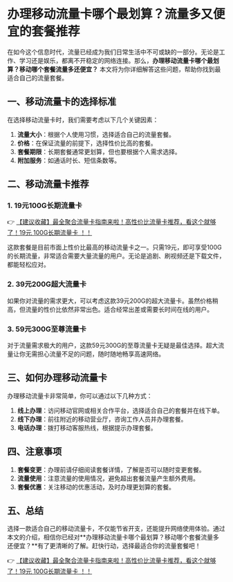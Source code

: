 # 办理移动流量卡哪个最划算？流量多又便宜的套餐推荐

在如今这个信息时代，流量已经成为我们日常生活中不可或缺的一部分。无论是工作、学习还是娱乐，都离不开稳定的网络连接。那么，**办理移动流量卡哪个最划算？移动哪个套餐流量多还便宜？** 本文将为你详细解答这些问题，帮助你找到最适合自己的流量套餐。

## 一、移动流量卡的选择标准

在选择移动流量卡时，我们需要考虑以下几个关键因素：

1. **流量大小**：根据个人使用习惯，选择适合自己的流量套餐。
2. **价格**：在保证流量的前提下，选择性价比高的套餐。
3. **套餐期限**：长期套餐通常更划算，但也要根据个人需求选择。
4. **附加服务**：如通话时长、短信条数等。

## 二、移动流量卡推荐

### 1. 19元100G长期流量卡

👉 [【建议收藏】最全聚合流量卡指南来啦！高性价比流量卡推荐，看这个就够了！19元 100G长期流量卡 ！！](https://bit.ly/Liuliangka)

这款套餐是目前市面上性价比最高的移动流量卡之一。只需19元，即可享受100G的长期流量，非常适合需要大量流量的用户。无论是追剧、刷视频还是下载文件，都能轻松应对。

### 2. 39元200G超大流量卡

如果你对流量的需求更大，可以考虑这款39元200G的超大流量卡。虽然价格稍高，但流量的性价比依然非常出色。适合经常出差或需要长时间在线的用户。

### 3. 59元300G至尊流量卡

对于流量需求极大的用户，这款59元300G的至尊流量卡无疑是最佳选择。超大流量让你无需担心流量不足的问题，随时随地畅享高速网络。

## 三、如何办理移动流量卡

办理移动流量卡非常简单，你可以通过以下几种方式：

1. **线上办理**：访问移动官网或相关合作平台，选择适合自己的套餐并在线下单。
2. **线下办理**：前往附近的移动营业厅，咨询工作人员并办理套餐。
3. **电话办理**：拨打移动客服热线，根据提示办理套餐。

## 四、注意事项

1. **套餐变更**：办理前请仔细阅读套餐详情，了解是否可以随时变更套餐。
2. **流量使用**：注意流量的使用情况，避免超出套餐流量产生额外费用。
3. **套餐优惠**：关注移动的优惠活动，及时办理更划算的套餐。

## 五、总结

选择一款适合自己的移动流量卡，不仅能节省开支，还能提升网络使用体验。通过本文的介绍，相信你已经对**办理移动流量卡哪个最划算？移动哪个套餐流量多还便宜？**有了更清晰的了解。赶快行动，选择最适合你的流量套餐吧！

👉 [【建议收藏】最全聚合流量卡指南来啦！高性价比流量卡推荐，看这个就够了！19元 100G长期流量卡 ！！](https://bit.ly/Liuliangka)
